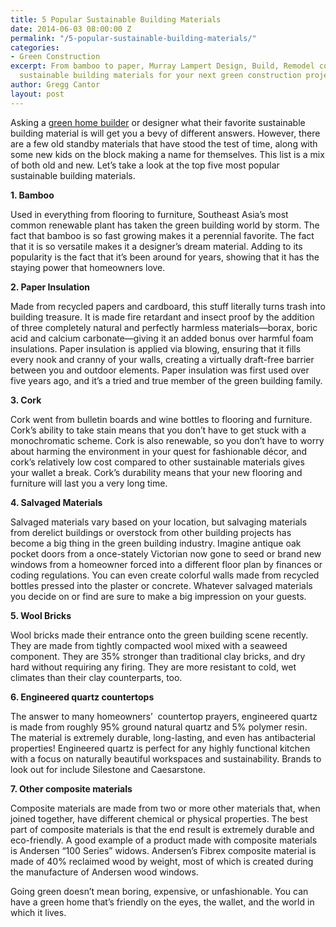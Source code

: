 ```yaml
---
title: 5 Popular Sustainable Building Materials
date: 2014-06-03 08:00:00 Z
permalink: "/5-popular-sustainable-building-materials/"
categories:
- Green Construction
excerpt: From bamboo to paper, Murray Lampert Design, Build, Remodel covers 5 popular
  sustainable building materials for your next green construction project.
author: Gregg Cantor
layout: post
---
```


Asking a [green home builder](/san-diego-green-home-construction) or designer what their favorite sustainable building material is will get you a bevy of different answers. However, there are a few old standby materials that have stood the test of time, along with some new kids on the block making a name for themselves. This list is a mix of both old and new. Let’s take a look at the top five most popular sustainable building materials.

<b>1. Bamboo</b>

Used in everything from flooring to furniture, Southeast Asia’s most common renewable plant has taken the green building world by storm. The fact that bamboo is so fast growing makes it a perennial favorite. The fact that it is so versatile makes it a designer’s dream material. Adding to its popularity is the fact that it’s been around for years, showing that it has the staying power that homeowners love.

<b>2. Paper Insulation</b>

Made from recycled papers and cardboard, this stuff literally turns trash into building treasure. It is made fire retardant and insect proof by the addition of three completely natural and perfectly harmless materials—borax, boric acid and calcium carbonate—giving it an added bonus over harmful foam insulations. Paper insulation is applied via blowing, ensuring that it fills every nook and cranny of your walls, creating a virtually draft-free barrier between you and outdoor elements. Paper insulation was first used over five years ago, and it’s a tried and true member of the green building family.

<b>3. Cork</b>

Cork went from bulletin boards and wine bottles to flooring and furniture. Cork’s ability to take stain means that you don’t have to get stuck with a monochromatic scheme. Cork is also renewable, so you don’t have to worry about harming the environment in your quest for fashionable décor, and cork’s relatively low cost compared to other sustainable materials gives your wallet a break. Cork’s durability means that your new flooring and furniture will last you a very long time.

<b>4. Salvaged Materials</b>

Salvaged materials vary based on your location, but salvaging materials from derelict buildings or overstock from other building projects has become a big thing in the green building industry. Imagine antique oak pocket doors from a once-stately Victorian now gone to seed or brand new windows from a homeowner forced into a different floor plan by finances or coding regulations. You can even create colorful walls made from recycled bottles pressed into the plaster or concrete. Whatever salvaged materials you decide on or find are sure to make a big impression on your guests.

<b>5. Wool Bricks</b>

Wool bricks made their entrance onto the green building scene recently. They are made from tightly compacted wool mixed with a seaweed component. They are 35% stronger than traditional clay bricks, and dry hard without requiring any firing. They are more resistant to cold, wet climates than their clay counterparts, too.

<b>6. Engineered quartz countertops </b>

The answer to many homeowners’  countertop prayers, engineered quartz is made from roughly 95% ground natural quartz and 5% polymer resin. The material is extremely durable, long-lasting, and even has antibacterial properties! Engineered quartz is perfect for any highly functional kitchen with a focus on naturally beautiful workspaces and sustainability. Brands to look out for include Silestone and Caesarstone.

<b>7. Other composite materials</b>

Composite materials are made from two or more other materials that, when joined together, have different chemical or physical properties. The best part of composite materials is that the end result is extremely durable and eco-friendly. A good example of a product made with composite materials is Andersen “100 Series” widows. Andersen’s Fibrex composite material is made of 40% reclaimed wood by weight, most of which is created during the manufacture of Andersen wood windows.

Going green doesn’t mean boring, expensive, or unfashionable. You can have a green home that’s friendly on the eyes, the wallet, and the world in which it lives.
